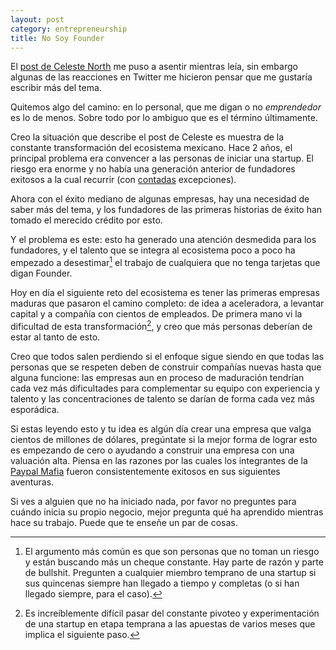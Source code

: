 ```yaml
---
layout: post
category: entrepreneurship
title: No Soy Founder
---
```


El [post de Celeste North](https://medium.com/@celestenorth/dfac940510b3) me puso a asentir mientras leía, sin embargo algunas de las reacciones en Twitter me hicieron pensar que me gustaría escribir más del tema.

Quitemos algo del camino: en lo personal, que me digan o no *emprendedor* es lo de menos. Sobre todo por lo ambiguo que es el término últimamente.

Creo la situación que describe el post de Celeste es muestra de la constante transformación del ecosistema mexicano. Hace 2 años, el principal problema era convencer a las personas de iniciar una startup. El riesgo era enorme y no había una generación anterior de fundadores exitosos a la cual recurrir (con [contadas](http://twitter.com/@quirarte) excepciones).

Ahora con el éxito mediano de algunas empresas, hay una necesidad de saber más del tema, y los fundadores de las primeras historias de éxito han tomado el merecido crédito por esto.

Y el problema es este: esto ha generado una atención desmedida para los fundadores, y el talento que se integra al ecosistema poco a poco ha empezado a desestimar[^1] el trabajo de cualquiera que no tenga tarjetas que digan Founder.

Hoy en día el siguiente reto del ecosistema es tener las primeras empresas maduras que pasaron el camino completo: de idea a aceleradora, a levantar capital y a compañía con cientos de empleados. De primera mano vi la dificultad de esta transformación[^2], y creo que más personas deberían de estar al tanto de esto.

Creo que todos salen perdiendo si el enfoque sigue siendo en que todas las personas que se respeten deben de construir compañías nuevas hasta que alguna funcione: las empresas aun en proceso de maduración tendrían cada vez más dificultades para complementar su equipo con experiencia y talento y las concentraciones de talento se darían de forma cada vez más esporádica.

Si estas leyendo esto y tu idea es algún día crear una empresa que valga cientos de millones de dólares, pregúntate si la mejor forma de lograr esto es empezando de cero o ayudando a construir una empresa con una valuación alta. Piensa en las razones por las cuales los integrantes de la [Paypal Mafia](http://en.wikipedia.org/wiki/Paypal%20Mafia) fueron consistentemente exitosos en sus siguientes aventuras.

Si ves a alguien que no ha iniciado nada, por favor no preguntes para cuándo inicia su propio negocio, mejor pregunta qué ha aprendido mientras hace su trabajo. Puede que te enseñe un par de cosas.

  [^1]: El argumento más común es que son personas que no toman un riesgo y están buscando más un cheque constante. Hay parte de razón y parte de bullshit. Pregunten a cualquier miembro temprano de una startup si sus quincenas siempre han llegado a tiempo y completas (o si han llegado siempre, para el caso).

  [^2]: Es increíblemente difícil pasar del constante pivoteo y experimentación de una startup en etapa temprana a las apuestas de varios meses que implica el siguiente paso.

  [^3]: Como CTO de Yogome mis tareas incluyeron en algún punto sysadmin, reclutador, soporte técnico, analytics, diseño de producto y de experiencia de usuario, programación en backend y en mobile, project manager y consultor de marketing. Obviamente las del equipo fundador eran amplias también. Solo el hecho de pensar todo el tiempo e incertidumbre que toma levantar capital me da escalofríos.

